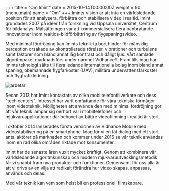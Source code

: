 +++
title = "Om Imint"
date = 2015-10-14T00:00:00Z
weight = 90
[menu.main]
name = "Om"
+++
Imints vision är att inta en världsledande position för att analysera, förbättra och stabilisera video i realtid. Imint grundades 2007 på idéer från forskning vid Uppsala universitet, Centrum för bildanalys. Målsättningen var att kommersialisera flera banbrytande innovationer inom realtids-bildförbättring av flygspaningsvideo.

Med minimal fördröjning kan Imints teknik ta bort hinder för mänsklig perception orsakade av okontrollerade rörelser, vibrationer och turbulens samt faktorer som bland annat låg kontrast och dåligt ljus. Vårt samlade algoritmpaket marknadsförs under namnet Vidhance®. Fram tills idag har Imints teknologi sålts till flera ledande internationella bolag inom bland annat spaning, obemannade flygfarkoster (UAV), militära undervattensfarkoster och flygtrafikledning.

![arbetar](/om/index/arbetar.jpg)

Sedan 2013 har Imint kontaktats av olika mobiltelefontillverkare och dess "tech centers". Intresset har varit omfattande för våra tekniska förmågor inom videoteknik. Möjligheten att använda den med minimal fördröjning gör att vår teknik lämpar sig oerhört väl i mobiltelefoner och mjukvaruapplikationer där behovet av bättre videofilmning i realtid är stort.

I oktober 2014 lanserades första versionen av Vidhance Mobile med videostabilisering på en smartphone. Idag för vi en tät dialog med ett stort antal aktörer på marknaden och kommer under 2016 se vår teknik användas inom en rad olika områden riktade mot konsumenter.

Imint har de senaste åren vuxit mycket kraftigt. Genom att kombinera vår världsledande algoritmkunskap och modern mjukvaruutvecklingsmetodik får vi snabbt fram nya produkter och funktioner. Gemensamt för oss alla är att vi drivs av en vilja att radikalt förändra hur video skapas, anpassas, används och delas.

Med vår teknik kan vem som helst bli en professionell filmskapare.

